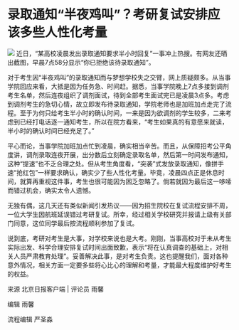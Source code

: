 # 录取通知“半夜鸡叫”？考研复试安排应该多些人性化考量

![](https://inews.gtimg.com/om_bt/OxSqLqPARZ1dJZS4pTYIiIXVCvm2Y8Kn_GCkoxvwQ2lSsAA/1000)
近日，“某高校凌晨发出录取通知要求半小时回复”一事冲上热搜。有网友还晒出截图，早晨7点58分显示“你已拒绝该待录取通知”。

对于考生因“半夜鸡叫”的录取通知而与梦想学校失之交臂，网上质疑颇多。从当事学院回应来看，大抵是因为任务急、时间赶。据悉，当事学院晚上7点多接到调剂考生名单，然后连夜组织了调剂面试，待到全部考生面试完已是凌晨3点多。考虑到调剂考生的急切心情，故立即发布待录取通知，学院老师也是加班加点走完了流程。至于为何只给考生半小时的确认时间，一来是因为欲调剂的学生较多，二来考虑到已经打电话逐一通知考生，所以在院方看来，“考生如果真的有意愿来就读，半小时的确认时间已经充足了。”

平心而论，当事学院加班加点忙到凌晨，确实相当辛苦。而且，从保障招考公平角度讲，调剂录取连夜开展，出分数后立刻确定录取名单，然后第一时间发布通知，这种“提速”也不乏合理之处。但从考生角度看，“突袭”式发放录取通知，像拼手速“抢红包”一样要求确认，确实少了些人性化考量。毕竟，凌晨四点正是休息时间，就算再重视这件事，考生也很可能因为困乏忽略了。倘若就因为最后这一哆嗦而错过机会，确实太令人遗憾。

无独有偶，这几天还有类似新闻引发热议——因为招生院校在复试流程安排不周，一位大学生因航班延误错过考研复试。所幸，经过相关学校研究并报请上级有关部门同意，这位同学最后按流程顺利参加了复试。

说到底，考研对考生是大事，对学校来说也是大考。刚刚，当事高校对于未从考生实际出发、科学合理安排复试时间出面致歉，表示“将在认真调查的基础上，对相关人员严肃教育处理”。妥善解决此事，是对考生负责。这也提醒我们，面对各种意外情况，相关方面一定要多些将心比心的理解和考量，才能最大程度维护好考生的权益。

来源 北京日报客户端 | 评论员 雨馨

编辑 雨馨

流程编辑 严圣淼

